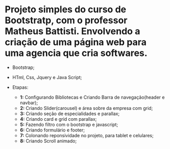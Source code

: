 #  Projeto simples do curso de Bootstratp, com o professor Matheus Battisti. Envolvendo a criação de uma página web para uma agencia que cria softwares.


* Bootstrap;
* HTml, Css, Jquery e Java Script;


* Etapas:
  - **1:** Configurando Bibliotecas e Criando Barra de navegação(header e navbar);
  - **2:** Criando Slider(carousel) e área sobre da empresa com grid;
  - **3:** Criando seção de especialidades e parallax;
  - **4:** Criando card e grid com parallax;
  - **5:** Fazendo filtro com o bootstrap e javascript;
  - **6:** Criando formulário e footer;
  - **7:** Colonando reponsividade no projeto, para tablet e celulares;
  - **8:** Criando Scroll animado;

